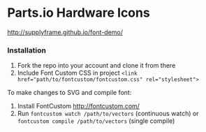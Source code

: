 Parts.io Hardware Icons
=========
http://supplyframe.github.io/font-demo/
### Installation ###

1. Fork the repo into your account and clone it from there
2. Include Font Custom CSS in project `<link href="path/to/fontcustom/fontcustom.css" rel="stylesheet">`

To make changes to SVG and compile font:

1. Install FontCustom http://fontcustom.com/
2. Run `fontcustom watch /path/to/vectors` (continuous watch) or `fontcustom compile /path/to/vectors` (single compile)
